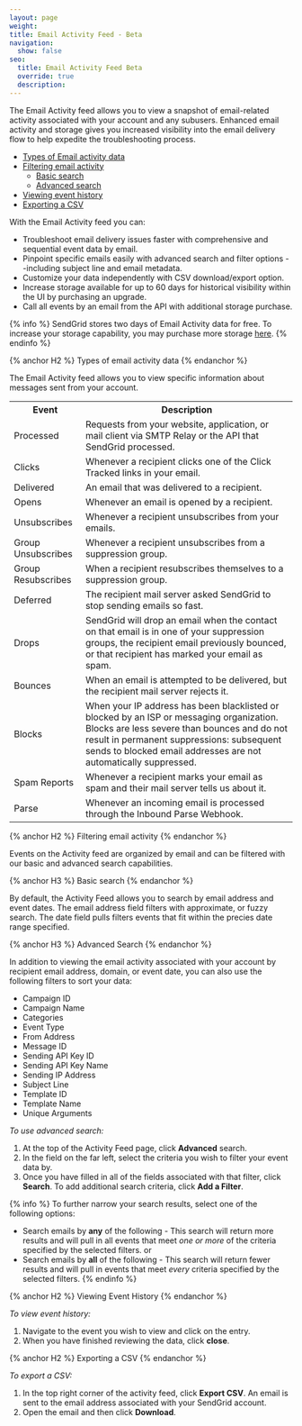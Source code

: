 ```yaml
---
layout: page
weight: 
title: Email Activity Feed - Beta
navigation:
  show: false
seo:
  title: Email Activity Feed Beta
  override: true
  description:
---
```


The Email Activity feed allows you to view a snapshot of email-related activity associated with your account and any subusers. Enhanced email activity and storage gives you increased visibility into the email delivery flow to help expedite the troubleshooting process.  


* [Types of Email activity data](#-Filtering-email-activity)
* [Filtering email activity](#-Filtering-email-activity)
  * [Basic search](#-Basic-search)
  * [Advanced search](#-Advanced-search)
* [Viewing event history](#-Viewing-event-history)
* [Exporting a CSV](#-Exporting-a-CSV)

With the Email Activity feed you can:

* Troubleshoot email delivery issues faster with comprehensive and sequential event data by email.
* Pinpoint specific emails easily with advanced search and filter options --including subject line and email metadata.
* Customize your data independently with CSV download/export option.
* Increase storage available for up to 60 days for historical visibility within the UI by purchasing an upgrade.
* Call all events by an email from the API with additional storage purchase.

{% info %}
SendGrid stores two days of Email Activity data for free. To increase your storage capability, you may purchase more storage [here](https://app.sendgrid.com/settings/billing).
{% endinfo %}

{% anchor H2 %}
Types of email activity data
{% endanchor %}

The Email Activity feed allows you to view specific information about messages sent from your account. 


<table class="table" style="table-layout:fixed">
  <tr>
  <th class="tg-031e">Event</th>
    <th class="tg-yw4l">Description</th>
    </tr>
    <tr>
    <td class="tg-031e">Processed</td>
    <td class="tg-yw4l">Requests from your website, application, or mail client via SMTP Relay or the API that SendGrid processed.</td>
  </tr>
  <tr>
    <td class="tg-031e">Clicks</td>
    <td class="tg-yw4l">Whenever a recipient clicks one of the Click Tracked links in your email.</td>
  </tr>
  <tr>
    <td class="tg-031e">Delivered</td>
    <td class="tg-yw4l">An email that was delivered to a recipient.</td>
  </tr>
  <tr>
    <td class="tg-yw4l">Opens</td>
    <td class="tg-yw4l">Whenever an email is opened by a recipient.</td>
  </tr>
  <tr>
    <td class="tg-yw4l">Unsubscribes</td>
    <td class="tg-yw4l">Whenever a recipient unsubscribes from your emails. </td>
  </tr>
  <tr>
    <td class="tg-yw4l">Group Unsubscribes</td>
    <td class="tg-yw4l">Whenever a recipient unsubscribes from a suppression group.</td>
  </tr>
  <tr>
    <td class="tg-yw4l">Group Resubscribes</td>
    <td class="tg-yw4l">When a recipient resubscribes themselves to a suppression group.</td>
  </tr>
  <tr>
    <td class="tg-yw4l">Deferred</td>
    <td class="tg-yw4l">The recipient mail server asked SendGrid to stop sending emails so fast.</td>
  </tr>
  <tr>
    <td class="tg-yw4l">Drops</td>
    <td class="tg-yw4l">SendGrid will drop an email when the contact on that email is in one of your suppression groups, the recipient email previously bounced, or that recipient has marked your email as spam.</td>
  </tr>
  <tr>
    <td class="tg-yw4l">Bounces </td>
    <td class="tg-yw4l">When an email is attempted to be delivered, but the recipient mail server rejects it.</td>
  </tr>
  <tr>
    <td class="tg-yw4l">Blocks</td>
    <td class="tg-yw4l">When your IP address has been blacklisted or blocked by an ISP or messaging organization. Blocks are less severe than bounces and do not result in permanent suppressions: subsequent sends to blocked email addresses are not automatically suppressed.</td>
  </tr>
  <tr>
    <td class="tg-yw4l">Spam Reports</td>
    <td class="tg-yw4l">Whenever a recipient marks your email as spam and their mail server tells us about it.</td>
  </tr>
  <tr>
    <td class="tg-yw4l">Parse</td>
    <td class="tg-yw4l">Whenever an incoming email is processed through the Inbound Parse Webhook.</td>
  </tr>
</table>

{% anchor H2 %}
Filtering email activity
{% endanchor %}

Events on the Activity feed are organized by email and can be filtered with our basic and advanced search capabilities. 


{% anchor H3 %}
Basic search
{% endanchor %}

By default, the Activity Feed allows you to search by email address and event dates. The email address field filters with approximate, or fuzzy search. The date field pulls filters events that fit within the precies date range specified. 

{% anchor H3 %}
Advanced Search
{% endanchor %}

In addition to viewing the email activity associated with your account by recipient email address, domain, or event date, you can also use the following filters to sort your data:

* Campaign ID
* Campaign Name
* Categories
* Event Type
* From Address
* Message ID
* Sending API Key ID
* Sending API Key Name
* Sending IP Address
* Subject Line
* Template ID
* Template Name
* Unique Arguments

*To use advanced search:*

1. At the top of the Activity Feed page, click **Advanced** search. 
1. In the field on the far left, select the criteria you wish to filter your event data by. 
1. Once you have filled in all of the fields associated with that filter, click **Search**. 
   To add additional search criteria, click **Add a Filter**. 

{% info %}
To further narrow your search results, select one of the following options:

* Search emails by **any** of the following - This search will return more results and will pull in all events that meet *one or more* of the criteria specified by the selected filters. 
or
* Search emails by **all** of the following - This search will return fewer results and will pull in events that meet *every* criteria specified by the selected filters. 
{% endinfo %}

{% anchor H2 %}
Viewing Event History
{% endanchor %}

*To view event history:*

1. Navigate to the event you wish to view and click on the entry. 
1. When you have finished reviewing the data, click **close**. 

{% anchor H2 %}
Exporting a CSV
{% endanchor %}

*To export a CSV:*

1. In the top right corner of the activity feed, click **Export CSV**. 
   An email is sent to the email address associated with your SendGrid account. 
1. Open the email and then click **Download**. 
